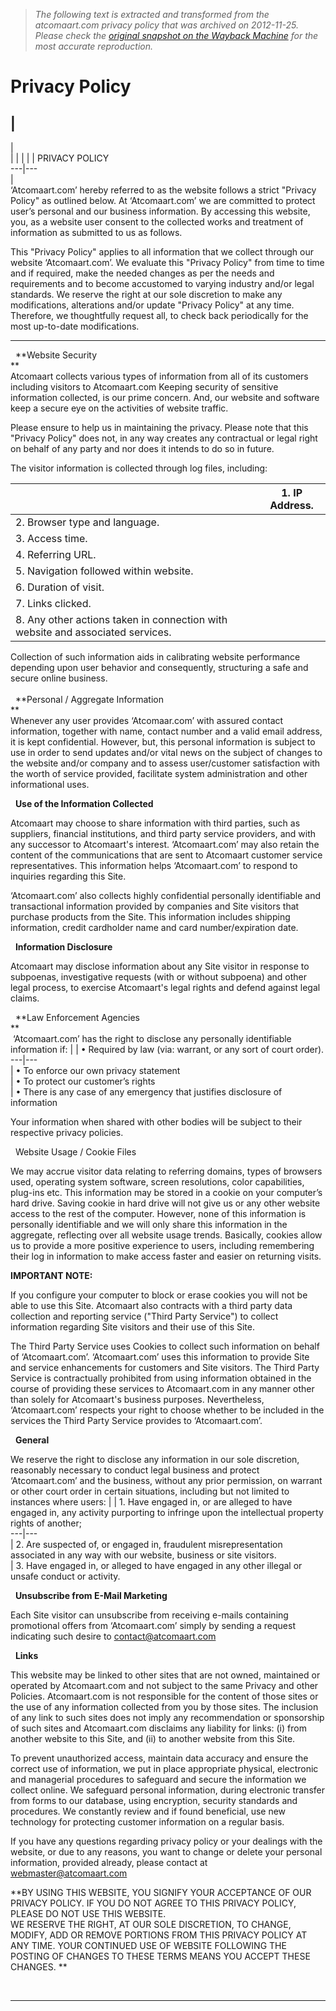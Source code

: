 > *The following text is extracted and transformed from the atcomaart.com privacy policy that was archived on 2012-11-25. Please check the [original snapshot on the Wayback Machine](https://web.archive.org/web/20121125014943id_/http%3A//www.atcomaart.com/privacypolicy.aspx) for the most accurate reproduction.*

# Privacy Policy

|   
---  
|    
|  |  |  |  |  PRIVACY POLICY  
---|---  
|    
‘Atcomaart.com’ hereby referred to as the website follows a strict "Privacy Policy" as outlined below. At ‘Atcomaart.com’ we are committed to protect user’s personal and our business information. By accessing this website, you, as a website user consent to the collected works and treatment of information as submitted to us as follows. 

This "Privacy Policy" applies to all information that we collect through our website ‘Atcomaart.com’. We evaluate this "Privacy Policy" from time to time and if required, make the needed changes as per the needs and requirements and to become accustomed to varying industry and/or legal standards. We reserve the right at our sole discretion to make any modifications, alterations and/or update "Privacy Policy" at any time. Therefore, we thoughtfully request all, to check back periodically for the most up-to-date modifications.   
  
---  
  
  **Website Security  
**  
Atcomaart collects various types of information from all of its customers including visitors to Atcomaart.com Keeping security of sensitive information collected, is our prime concern. And, our website and software keep a secure eye on the activities of website traffic.

Please ensure to help us in maintaining the privacy. Please note that this "Privacy Policy" does not, in any way creates any contractual or legal right on behalf of any party and nor does it intends to do so in future.

The visitor information is collected through log files, including:

|  |  1\. IP Address.   
---|---  
|  2\. Browser type and language.   
|  3\. Access time.   
|  4\. Referring URL.   
|  5\. Navigation followed within website.   
|  6\. Duration of visit.   
|  7\. Links clicked.   
|  8\. Any other actions taken in connection with website and associated services.   
  
Collection of such information aids in calibrating website performance depending upon user behavior and consequently, structuring a safe and secure online business.   
    
  **Personal / Aggregate Information  
**  
Whenever any user provides ‘Atcomaar.com’ with assured contact information, together with name, contact number and a valid email address, it is kept confidential. However, but, this personal information is subject to use in order to send updates and/or vital news on the subject of changes to the website and/or company and to assess user/customer satisfaction with the worth of service provided, facilitate system administration and other informational uses.   
  
  **Use of the Information Collected**  
  
Atcomaart may choose to share information with third parties, such as suppliers, financial institutions, and third party service providers, and with any successor to Atcomaart's interest. ‘Atcomaart.com’ may also retain the content of the communications that are sent to Atcomaart customer service representatives. This information helps ‘Atcomaart.com’ to respond to inquiries regarding this Site.

‘Atcomaart.com’ also collects highly confidential personally identifiable and transactional information provided by companies and Site visitors that purchase products from the Site. This information includes shipping information, credit cardholder name and card number/expiration date.   
  
  
  **Information Disclosure**  
  
Atcomaart may disclose information about any Site visitor in response to subpoenas, investigative requests (with or without subpoena) and other legal process, to exercise Atcomaart's legal rights and defend against legal claims.   
  
  **Law Enforcement Agencies  
**  
 ‘Atcomaart.com’ has the right to disclose any personally identifiable information if:  |  |  • Required by law (via: warrant, or any sort of court order).   
---|---  
|  • To enforce our own privacy statement   
|  • To protect our customer’s rights   
|  • There is any case of any emergency that justifies disclosure of information   
  
Your information when shared with other bodies will be subject to their respective privacy policies.   
  
  Website Usage / Cookie Files   
  
We may accrue visitor data relating to referring domains, types of browsers used, operating system software, screen resolutions, color capabilities, plug-ins etc. This information may be stored in a cookie on your computer’s hard drive. Saving cookie in hard drive will not give us or any other website access to the rest of the computer. However, none of this information is personally identifiable and we will only share this information in the aggregate, reflecting over all website usage trends. Basically, cookies allow us to provide a more positive experience to users, including remembering their log in information to make access faster and easier on returning visits.   
  
**IMPORTANT NOTE:**  
  
If you configure your computer to block or erase cookies you will not be able to use this Site. Atcomaart also contracts with a third party data collection and reporting service ("Third Party Service") to collect information regarding Site visitors and their use of this Site. 

The Third Party Service uses Cookies to collect such information on behalf of ‘Atcomaart.com’. ‘Atcomaart.com’ uses this information to provide Site and service enhancements for customers and Site visitors. The Third Party Service is contractually prohibited from using information obtained in the course of providing these services to Atcomaart.com in any manner other than solely for Atcomaart's business purposes. Nevertheless, ‘Atcomaart.com’ respects your right to choose whether to be included in the services the Third Party Service provides to ‘Atcomaart.com’.   
  
  
  **General**  
  
We reserve the right to disclose any information in our sole discretion, reasonably necessary to conduct legal business and protect ‘Atcomaart.com’ and the business, without any prior permission, on warrant or other court order in certain situations, including but not limited to instances where users: |  |  1\. Have engaged in, or are alleged to have engaged in, any activity purporting to infringe upon the intellectual property rights of another;   
---|---  
|  2\. Are suspected of, or engaged in, fraudulent misrepresentation associated in any way with our website, business or site visitors.   
|  3\. Have engaged in, or alleged to have engaged in any other illegal or unsafe conduct or activity.   
  
  **Unsubscribe from E-Mail Marketing**  
  
Each Site visitor can unsubscribe from receiving e-mails containing promotional offers from ‘Atcomaart.com’ simply by sending a request indicating such desire to [contact@atcomaart.com](mailto:contact@atcomaart.com)  
  
  **Links**  
  
This website may be linked to other sites that are not owned, maintained or operated by Atcomaart.com and not subject to the same Privacy and other Policies. Atcomaart.com is not responsible for the content of those sites or the use of any information collected from you by those sites. The inclusion of any link to such sites does not imply any recommendation or sponsorship of such sites and Atcomaart.com disclaims any liability for links: (i) from another website to this Site, and (ii) to another website from this Site. 

To prevent unauthorized access, maintain data accuracy and ensure the correct use of information, we put in place appropriate physical, electronic and managerial procedures to safeguard and secure the information we collect online. We safeguard personal information, during electronic transfer from forms to our database, using encryption, security standards and procedures. We constantly review and if found beneficial, use new technology for protecting customer information on a regular basis. 

If you have any questions regarding privacy policy or your dealings with the website, or due to any reasons, you want to change or delete your personal information, provided already, please contact at [webmaster@atcomaart.com](mailto:webmaster@atcomaart.com)

**BY USING THIS WEBSITE, YOU SIGNIFY YOUR ACCEPTANCE OF OUR PRIVACY POLICY. IF YOU DO NOT AGREE TO THIS PRIVACY POLICY, PLEASE DO NOT USE THIS WEBSITE.  
WE RESERVE THE RIGHT, AT OUR SOLE DISCRETION, TO CHANGE, MODIFY, ADD OR REMOVE PORTIONS FROM THIS PRIVACY POLICY AT ANY TIME. YOUR CONTINUED USE OF WEBSITE FOLLOWING THE POSTING OF CHANGES TO THESE TERMS MEANS YOU ACCEPT THESE CHANGES. **  
  
   
  


* * *
